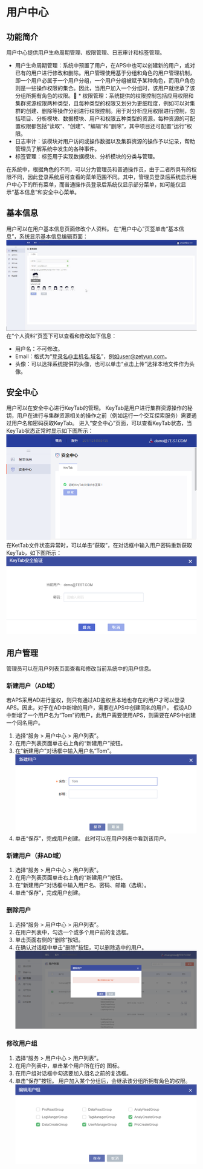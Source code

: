 # 用户中心
## 功能简介
用户中心提供用户生命周期管理、权限管理、日志审计和标签管理。
* 用户生命周期管理：系统中预置了用户，在APS中也可以创建新的用户，或对已有的用户进行修改和删除。用户管理使用基于分组和角色的用户管理机制，即一个用户必属于一个用户分组，一个用户分组被赋予某种角色，而用户角色则是一些操作权限的集合。因此，当用户加入一个分组时，该用户就继承了该分组所拥有角色的权限。	* 权限管理：系统提供的权限控制包括应用权限和集群资源权限两种类型，且每种类型的权限又划分为更细粒度，例如可以对集群的创建、删除等操作分别进行权限控制。用于对分析应用权限进行控制，包括项目、分析模块、数据模块、用户和权限五种类型的资源，每种资源的可配置权限都包括“读取”、“创建”、“编辑”和“删除”，其中项目还可配置“运行”权限。
* 日志审计：该模块对用户访问或操作数据以及集群资源的操作予以记录，帮助管理员了解系统中发生的各种事件。
* 标签管理：标签用于实现数据模块、分析模块的分类与管理。

在系统中，根据角色的不同，可以分为管理员和普通操作员，由于二者所具有的权限不同，因此登录系统后可查看的菜单范围不同。其中，管理员登录后系统显示用户中心下的所有菜单，而普通操作员登录后系统仅显示部分菜单，如可能仅显示“基本信息”和安全中心菜单。

## 基本信息
用户可以在用户基本信息页面修改个人资料。
在“用户中心”页签单击“基本信息”，系统显示基本信息编辑页面：
![](/admin_guide/fig/fig_05.jpg)
在“个人资料”页签下可以查看和修改如下信息：
* 用户名：不可修改。
* Email：格式为“登录名@主机名.域名”，例如user@zetyun.com。
* 头像：可以选择系统提供的头像，也可以单击“点击上传”选择本地文件作为头像。

## 安全中心
用户可以在安全中心进行KeyTab的管理。
KeyTab是用户进行集群资源操作的秘钥，用户在进行与集群资源相关的操作之前（例如运行一个交互探索服务）需要通过用户名和密码获取KeyTab。
进入“安全中心”页面，可以查看KeyTab状态，当KeyTab状态正常时显示如下图所示：
![](/admin_guide/fig/fig_06.png)
在KetTab文件状态异常时，可以单击“获取”，在对话框中输入用户密码重新获取KeyTab，如下图所示：
![](/admin_guide/fig/fig_07.png)

## 用户管理
管理员可以在用户列表页面查看和修改当前系统中的用户信息。
### 新建用户（AD域）
若APS采用AD进行鉴权，则只有通过AD鉴权且本地也存在的用户才可以登录APS。因此，对于在AD中新增的用户，需要在APS中创建同名的用户。
假设AD中新增了一个用户名为“Tom”的用户，此用户需要使用APS，则需要在APS中创建一个同名用户。
1. 选择“服务 > 用户中心 > 用户列表”。
2. 在用户列表页面单击右上角的“新建用户”按钮。
3. 在“新建用户”对话框中输入用户名“Tom”。
    ![](/admin_guide/fig/fig_08.png)
4. 单击“保存”，完成用户创建。
    此时可以在用户列表中看到该用户。

### 新建用户（非AD域）
1. 选择“服务 > 用户中心 > 用户列表”。
2. 在用户列表页面单击右上角的“新建用户”按钮。
3. 在“新建用户”对话框中输入用户名、密码、邮箱（选填）。
4. 单击“保存”，完成用户创建。

### 删除用户
1. 选择“服务 > 用户中心 > 用户列表”。
2. 在用户列表中，勾选一个或多个用户前的复选框。
3. 单击页面右侧的“删除”按钮。
4. 在确认对话框中单击“删除”按钮，可以删除选中的用户。
    ![](/admin_guide/fig/fig_09.png)

### 修改用户组
1. 选择“服务 > 用户中心 > 用户列表”。
2. 在用户列表中，单击某个用户所在行的 图标。
3. 在用户组对话框中勾选要加入组名之前的复选框。
4. 单击“保存”按钮。
    用户加入某个分组后，会继承该分组所拥有角色的权限。
![](/admin_guide/fig/fig_10.png)